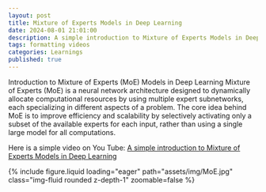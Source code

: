 ```yaml
---
layout: post
title: Mixture of Experts Models in Deep Learning
date: 2024-08-01 21:01:00
description: A simple introduction to Mixture of Experts Models in Deep Learning
tags: formatting videos
categories: Learnings
published: true
---
```


Introduction to Mixture of Experts (MoE) Models in Deep Learning
Mixture of Experts (MoE) is a neural network architecture designed to dynamically allocate computational resources by using multiple expert subnetworks, each specializing in different aspects of a problem. The core idea behind MoE is to improve efficiency and scalability by selectively activating only a subset of the available experts for each input, rather than using a single large model for all computations.

Here is a simple video on You Tube:
[A simple introduction to Mixture of Experts Models in Deep Learning](https://www.youtube.com/watch?v=OtMD1U7HPZs&t=33s) 

<div class="row mt-3">
    <div class="col-12 mt-3 mt-md-0">
        {% include figure.liquid loading="eager" path="assets/img/MoE.jpg" class="img-fluid rounded z-depth-1" zoomable=false %}
    </div>
</div>



